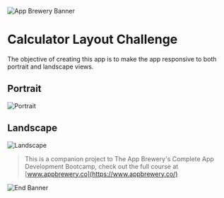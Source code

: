 ![App Brewery Banner](Documentation/AppBreweryBanner.png)

# Calculator Layout Challenge

The objective of creating this app is to make the app responsive to both portrait and landscape views.

## Portrait

![Portrait](Documentation/Portrait.png)

## Landscape
![Landscape](Documentation/Landscape.png)

>This is a companion project to The App Brewery's Complete App Development Bootcamp, check out the full course at [www.appbrewery.co](https://www.appbrewery.co/)

![End Banner](Documentation/readme-end-banner.png)

